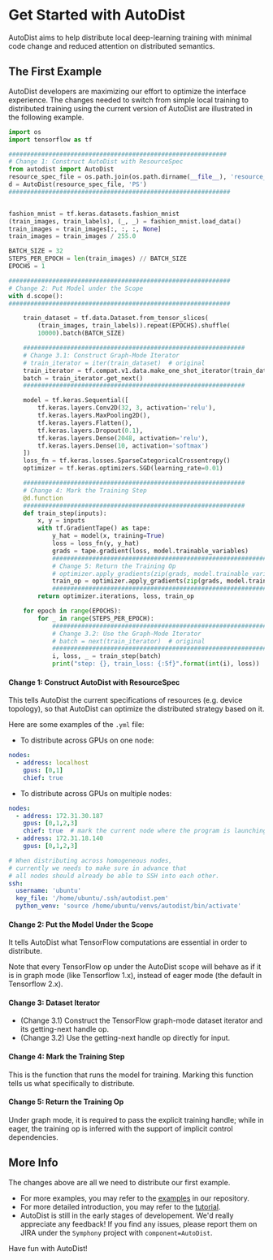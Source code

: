 # Get Started with AutoDist

AutoDist aims to help distribute local deep-learning training with minimal code change
and reduced attention on distributed semantics.

## The First Example

AutoDist developers are maximizing our effort to optimize the interface experience.
The changes needed to switch from simple local training to distributed training
using the current version of AutoDist are illustrated in the following example.

```python
import os
import tensorflow as tf

############################################################
# Change 1: Construct AutoDist with ResourceSpec
from autodist import AutoDist
resource_spec_file = os.path.join(os.path.dirname(__file__), 'resource_spec.yml')
d = AutoDist(resource_spec_file, 'PS')
#############################################################


fashion_mnist = tf.keras.datasets.fashion_mnist
(train_images, train_labels), (_, _) = fashion_mnist.load_data()
train_images = train_images[:, :, :, None]
train_images = train_images / 255.0

BATCH_SIZE = 32
STEPS_PER_EPOCH = len(train_images) // BATCH_SIZE
EPOCHS = 1

#############################################################
# Change 2: Put Model under the Scope
with d.scope():
#############################################################

    train_dataset = tf.data.Dataset.from_tensor_slices(
        (train_images, train_labels)).repeat(EPOCHS).shuffle(
        10000).batch(BATCH_SIZE)

    #############################################################
    # Change 3.1: Construct Graph-Mode Iterator
    # train_iterator = iter(train_dataset)  # original
    train_iterator = tf.compat.v1.data.make_one_shot_iterator(train_dataset)
    batch = train_iterator.get_next()
    #############################################################

    model = tf.keras.Sequential([
        tf.keras.layers.Conv2D(32, 3, activation='relu'),
        tf.keras.layers.MaxPooling2D(),
        tf.keras.layers.Flatten(),
        tf.keras.layers.Dropout(0.1),
        tf.keras.layers.Dense(2048, activation='relu'),
        tf.keras.layers.Dense(10, activation='softmax')
    ])
    loss_fn = tf.keras.losses.SparseCategoricalCrossentropy()
    optimizer = tf.keras.optimizers.SGD(learning_rate=0.01)

    #############################################################
    # Change 4: Mark the Training Step
    @d.function
    #############################################################
    def train_step(inputs):
        x, y = inputs
        with tf.GradientTape() as tape:
            y_hat = model(x, training=True)
            loss = loss_fn(y, y_hat)
            grads = tape.gradient(loss, model.trainable_variables)
            #############################################################
            # Change 5: Return the Training Op
            # optimizer.apply_gradients(zip(grads, model.trainable_variables))  # original
            train_op = optimizer.apply_gradients(zip(grads, model.trainable_variables))
            #############################################################
        return optimizer.iterations, loss, train_op

    for epoch in range(EPOCHS):
        for _ in range(STEPS_PER_EPOCH):
            #############################################################
            # Change 3.2: Use the Graph-Mode Iterator
            # batch = next(train_iterator)  # original
            #############################################################
            i, loss, _ = train_step(batch)
            print("step: {}, train_loss: {:5f}".format(int(i), loss))
```

#### Change 1: Construct AutoDist with ResourceSpec

This tells AutoDist the current specifications of resources (e.g. device topology),
so that AutoDist can optimize the distributed strategy based on it.

Here are some examples of the `.yml` file:
* To distribute across GPUs on one node:
```yaml
nodes:
  - address: localhost
    gpus: [0,1]
    chief: true
```
* To distribute across GPUs on multiple nodes:
```yaml
nodes:
  - address: 172.31.30.187
    gpus: [0,1,2,3]
    chief: true  # mark the current node where the program is launching
  - address: 172.31.18.140
    gpus: [0,1,2,3]

# When distributing across homogeneous nodes, 
# currently we needs to make sure in advance that 
# all nodes should already be able to SSH into each other.  
ssh:
  username: 'ubuntu'
  key_file: '/home/ubuntu/.ssh/autodist.pem'
  python_venv: 'source /home/ubuntu/venvs/autodist/bin/activate'
```


#### Change 2: Put the Model Under the Scope

It tells AutoDist what TensorFlow computations are essential in order to distribute.

Note that every TensorFlow op under the AutoDist scope will behave as if it is in graph mode 
(like Tensorflow 1.x), instead of eager mode (the default in Tensorflow 2.x).

#### Change 3: Dataset Iterator

* (Change 3.1) Construct the TensorFlow graph-mode dataset iterator and its getting-next handle op.
* (Change 3.2) Use the getting-next handle op directly for input.

#### Change 4: Mark the Training Step

This is the function that runs the model for training. 
Marking this function tells us what specifically to distribute.
 
#### Change 5: Return the Training Op

Under graph mode, it is required to pass the explicit training handle; while in eager, 
the training op is inferred with the support of implicit control dependencies.


## More Info

The changes above are all we need to distribute our first example.
 
* For more examples, you may refer to the 
[examples](https://gitlab.int.petuum.com/internal/scalable-ml/autodist/tree/master/examples) 
in our repository.
* For more detailed introduction, you may refer to the 
[tutorial](tutorial.md).
* AutoDist is still in the early stages of developement. We'd really appreciate any feedback! 
If you find any issues, please report them on JIRA under the `Symphony` project with `component=AutoDist`.   

Have fun with AutoDist!





